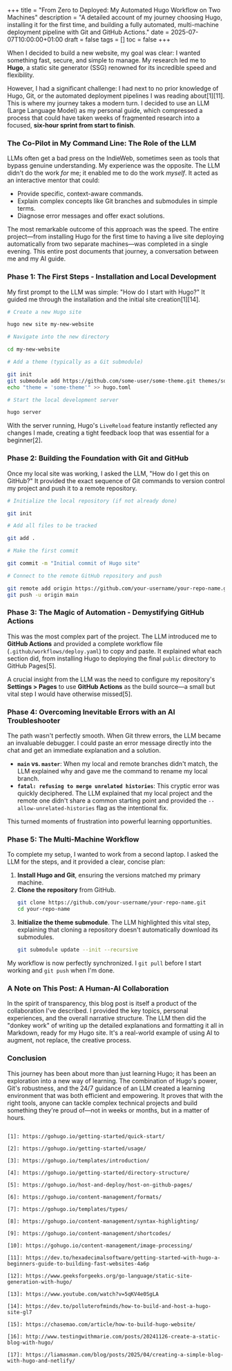 +++
title = "From Zero to Deployed: My Automated Hugo Workflow on Two Machines"
description = "A detailed account of my journey choosing Hugo, installing it for the first time, and building a fully automated, multi-machine deployment pipeline with Git and GitHub Actions."
date = 2025-07-07T10:00:00+01:00
draft = false
tags = []
toc = false
+++

When I decided to build a new website, my goal was clear: I wanted something fast, secure, and simple to manage. My research led me to **Hugo**, a static site generator (SSG) renowned for its incredible speed and flexibility.

However, I had a significant challenge: I had next to no prior knowledge of Hugo, Git, or the automated deployment pipelines I was reading about[1][11]. This is where my journey takes a modern turn. I decided to use an LLM (Large Language Model) as my personal guide, which compressed a process that could have taken weeks of fragmented research into a focused, **six-hour sprint from start to finish**.

### The Co-Pilot in My Command Line: The Role of the LLM

LLMs often get a bad press on the IndieWeb, sometimes seen as tools that bypass genuine understanding. My experience was the opposite. The LLM didn't do the work *for* me; it enabled me to do the work *myself*. It acted as an interactive mentor that could:

*   Provide specific, context-aware commands.
*   Explain complex concepts like Git branches and submodules in simple terms.
*   Diagnose error messages and offer exact solutions.

The most remarkable outcome of this approach was the speed. The entire project—from installing Hugo for the first time to having a live site deploying automatically from two separate machines—was completed in a single evening. This entire post documents that journey, a conversation between me and my AI guide.

### Phase 1: The First Steps - Installation and Local Development

My first prompt to the LLM was simple: "How do I start with Hugo?" It guided me through the installation and the initial site creation[1][14].

```bash
# Create a new Hugo site

hugo new site my-new-website

# Navigate into the new directory

cd my-new-website

# Add a theme (typically as a Git submodule)

git init
git submodule add https://github.com/some-user/some-theme.git themes/some-theme
echo "theme = 'some-theme'" >> hugo.toml

# Start the local development server

hugo server

```

With the server running, Hugo's `LiveReload` feature instantly reflected any changes I made, creating a tight feedback loop that was essential for a beginner[2].

### Phase 2: Building the Foundation with Git and GitHub

Once my local site was working, I asked the LLM, "How do I get this on GitHub?" It provided the exact sequence of Git commands to version control my project and push it to a remote repository.

```bash
# Initialize the local repository (if not already done)

git init

# Add all files to be tracked

git add .

# Make the first commit

git commit -m "Initial commit of Hugo site"

# Connect to the remote GitHub repository and push

git remote add origin https://github.com/your-username/your-repo-name.git
git push -u origin main

```

### Phase 3: The Magic of Automation - Demystifying GitHub Actions

This was the most complex part of the project. The LLM introduced me to **GitHub Actions** and provided a complete workflow file (`.github/workflows/deploy.yaml`) to copy and paste. It explained what each section did, from installing Hugo to deploying the final `public` directory to GitHub Pages[5].

A crucial insight from the LLM was the need to configure my repository's **Settings > Pages** to use **GitHub Actions** as the build source—a small but vital step I would have otherwise missed[5].

### Phase 4: Overcoming Inevitable Errors with an AI Troubleshooter

The path wasn't perfectly smooth. When Git threw errors, the LLM became an invaluable debugger. I could paste an error message directly into the chat and get an immediate explanation and a solution.

*   **`main` vs. `master`**: When my local and remote branches didn't match, the LLM explained why and gave me the command to rename my local branch.
*   **`fatal: refusing to merge unrelated histories`**: This cryptic error was quickly deciphered. The LLM explained that my local project and the remote one didn't share a common starting point and provided the `--allow-unrelated-histories` flag as the intentional fix.

This turned moments of frustration into powerful learning opportunities.

### Phase 5: The Multi-Machine Workflow

To complete my setup, I wanted to work from a second laptop. I asked the LLM for the steps, and it provided a clear, concise plan:
1.  **Install Hugo and Git**, ensuring the versions matched my primary machine.
2.  **Clone the repository** from GitHub.
    ```bash
    git clone https://github.com/your-username/your-repo-name.git
    cd your-repo-name
    ```
3.  **Initialize the theme submodule**. The LLM highlighted this vital step, explaining that cloning a repository doesn't automatically download its submodules.
    ```bash
    git submodule update --init --recursive
    ```

My workflow is now perfectly synchronized. I `git pull` before I start working and `git push` when I'm done.

### A Note on This Post: A Human-AI Collaboration

In the spirit of transparency, this blog post is itself a product of the collaboration I've described. I provided the key topics, personal experiences, and the overall narrative structure. The LLM then did the "donkey work" of writing up the detailed explanations and formatting it all in Markdown, ready for my Hugo site. It's a real-world example of using AI to augment, not replace, the creative process.

### Conclusion

This journey has been about more than just learning Hugo; it has been an exploration into a new way of learning. The combination of Hugo's power, Git's robustness, and the 24/7 guidance of an LLM created a learning environment that was both efficient and empowering. It proves that with the right tools, anyone can tackle complex technical projects and build something they're proud of—not in weeks or months, but in a matter of hours.
```

[1]: https://gohugo.io/getting-started/quick-start/

[2]: https://gohugo.io/getting-started/usage/

[3]: https://gohugo.io/templates/introduction/

[4]: https://gohugo.io/getting-started/directory-structure/

[5]: https://gohugo.io/host-and-deploy/host-on-github-pages/

[6]: https://gohugo.io/content-management/formats/

[7]: https://gohugo.io/templates/types/

[8]: https://gohugo.io/content-management/syntax-highlighting/

[9]: https://gohugo.io/content-management/shortcodes/

[10]: https://gohugo.io/content-management/image-processing/

[11]: https://dev.to/hexadecimalsoftware/getting-started-with-hugo-a-beginners-guide-to-building-fast-websites-4a6p

[12]: https://www.geeksforgeeks.org/go-language/static-site-generation-with-hugo/

[13]: https://www.youtube.com/watch?v=5qKV4e0SgLA

[14]: https://dev.to/polluterofminds/how-to-build-and-host-a-hugo-site-gl7

[15]: https://chasemao.com/article/how-to-build-hugo-website/

[16]: http://www.testingwithmarie.com/posts/20241126-create-a-static-blog-with-hugo/

[17]: https://liamasman.com/blog/posts/2025/04/creating-a-simple-blog-with-hugo-and-netlify/

